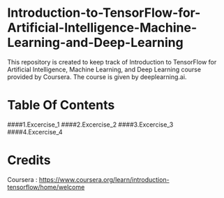 # Introduction-to-TensorFlow-for-Artificial-Intelligence-Machine-Learning-and-Deep-Learning
This repository is created to keep track of Introduction to TensorFlow for Artificial Intelligence, Machine Learning, and Deep Learning course provided by Coursera. The course is given by deeplearning.ai.

# Table Of Contents

####1.Excercise_1
####2.Excercise_2
####3.Excercise_3
####4.Excercise_4

# Credits
Coursera : https://www.coursera.org/learn/introduction-tensorflow/home/welcome
